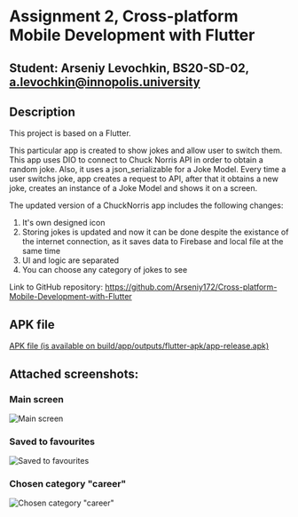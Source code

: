 # Assignment 2, Cross-platform Mobile Development with Flutter
## Student: Arseniy Levochkin, BS20-SD-02, a.levochkin@innopolis.university

## Description

This project is based on a Flutter.

This particular app is created to show jokes and allow user to switch them. This app uses DIO to connect to Chuck Norris API in order to obtain a random joke. Also, it uses a json_serializable for a Joke Model. Every time a user switchs joke, app creates a request to API, after that it obtains a new joke, creates an instance of a Joke Model and shows it on a screen.

The updated version of a ChuckNorris app includes the following changes:
1. It's own designed icon
2. Storing jokes is updated and now it can be done despite the existance of the internet connection, as it saves data to Firebase and local file at the same time
3. UI and logic are separated
4. You can choose any category of jokes to see

Link to GitHub repository: https://github.com/Arseniy172/Cross-platform-Mobile-Development-with-Flutter

## APK file
[APK file (is available on build/app/outputs/flutter-apk/app-release.apk)](build/app/outputs/flutter-apk/app-release.apk)

## Attached screenshots:
### Main screen
![Main screen](screenshots/scr1.jpeg "Screenshot 1")
### Saved to favourites
![Saved to favourites](screenshots/scr2.jpeg "Screenshot 2")
### Chosen category "career"
![Chosen category "career"](screenshots/scr3.jpeg "Screenshot 3")

